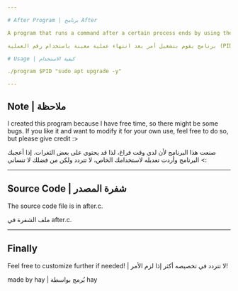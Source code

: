 ```yaml
---

# After Program | برنامج After

A program that runs a command after a certain process ends by using the process ID (PID) or process name.

برنامج يقوم بتشغيل أمر بعد انتهاء عملية معينة باستخدام رقم العملية (PID) أو اسم العملية.

# Usage | كيفية الاستخدام

./program $PID "sudo apt upgrade -y"

---
```

Note | ملاحظة
---
I created this program because I have free time, so there might be some bugs. If you like it and want to modify it for your own use, feel free to do so, but please give credit :>

صنعت هذا البرنامج لأن لدي وقت فراغ، لذا قد يحتوي على بعض الثغرات. إذا أعجبك البرنامج وأردت تعديله لاستخدامك الخاص، لا تتردد ولكن من فضلك لا تنساني <:

---
Source Code | شفرة المصدر
---
The source code file is in after.c.

ملف الشفرة في after.c.

---
Finally
---
Feel free to customize further if needed! | لا تتردد في تخصيصه أكثر إذا لزم الأمر!

made by hay | بُرمج بواسطة hay

